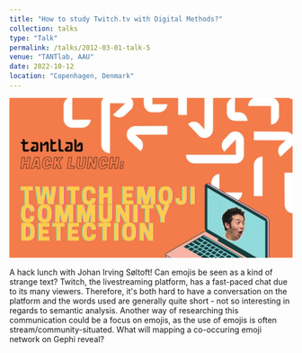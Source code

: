 ```yaml
---
title: "How to study Twitch.tv with Digital Methods?"
collection: talks
type: "Talk"
permalink: /talks/2012-03-01-talk-5
venue: "TANTlab, AAU"
date: 2022-10-12
location: "Copenhagen, Denmark"
---
```


![Emotes](/images/Twitch-emotes.jpg)

A hack lunch with Johan Irving Søltoft!
Can emojis be seen as a kind of strange text? Twitch, the livestreaming platform, has a fast-paced chat due to its many viewers. Therefore, it's both hard to have a conversation on the platform and the words used are generally quite short - not so interesting in regards to semantic analysis. Another way of researching this communication could be a focus on emojis, as the use of emojis is often stream/community-situated. What will mapping a co-occuring emoji network on Gephi reveal? 
